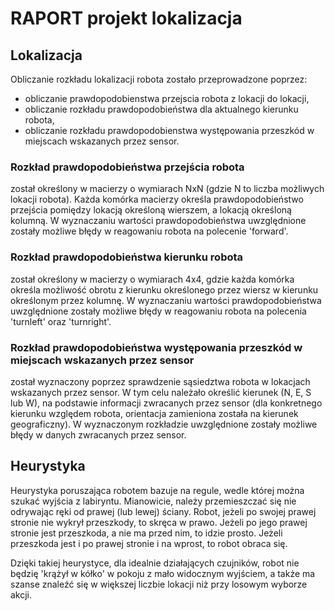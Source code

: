 # RAPORT projekt lokalizacja

## Lokalizacja

Obliczanie rozkładu lokalizacji robota zostało przeprowadzone poprzez:
* obliczanie prawdopodobienstwa przejscia robota z lokacji do lokacji, 
* obliczanie rozkładu prawdopodobieństwa dla aktualnego kierunku robota, 
* obliczanie rozkładu prawdopodobienstwa występowania przeszkód w miejscach wskazanych przez sensor. 

### Rozkład prawdopodobieństwa przejścia robota
został określony w macierzy o wymiarach NxN (gdzie N to liczba możliwych lokacji robota). 
Każda komórka macierzy określa prawdopodobieństwo przejścia pomiędzy lokacją określoną wierszem, a lokacją określoną kolumną. 
W wyznaczaniu wartości prawdopodobieństwa uwzględnione zostały możliwe błędy w reagowaniu robota na polecenie 'forward'.

### Rozkład prawdopodobieństwa kierunku robota
został określony w macierzy o wymiarach 4x4, gdzie każda komórka określa możliwość obrotu z kierunku określonego przez wiersz w kierunku określonym przez kolumnę. 
W wyznaczaniu wartości prawdopodobieństwa uwzględnione zostały możliwe błędy w reagowaniu robota na polecenia 'turnleft' oraz 'turnright'.

### Rozkład prawdopodobieństwa występowania przeszkód w miejscach wskazanych przez sensor
został wyznaczony poprzez sprawdzenie sąsiedztwa robota w lokacjach wskazanych przez sensor. W tym celu należało określić kierunek (N, E, S  lub W), na podstawie informacji zwracanych przez sensor (dla konkretnego kierunku względem robota, orientacja zamieniona została na kierunek geograficzny).
W wyznaczonym rozkładzie uwzględnione zostały możliwe błędy w danych zwracanych przez sensor. 

## Heurystyka
Heurystyka poruszająca robotem bazuje na regule, wedle której można szukać wyjścia z labiryntu. Mianowicie, należy przemieszczać się nie odrywając ręki od prawej (lub lewej) ściany. 
Robot, jeżeli po swojej prawej stronie nie wykrył przeszkody, to skręca w prawo.
Jeżeli po jego prawej stronie jest przeszkoda, a nie ma przed nim, to idzie prosto.
Jeżeli przeszkoda jest i po prawej stronie i na wprost, to robot obraca się. 

Dzięki takiej heurystyce, dla idealnie działających czujników, robot nie będzię 'krążył w kółko' w pokoju z mało widocznym wyjściem, a także ma szanse znaleźć się w większej liczbie lokacji niż przy losowym wyborze akcji.
